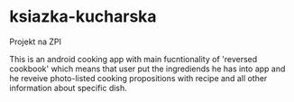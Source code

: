 # ksiazka-kucharska
Projekt na ZPI

This is an android cooking app with main fucntionality of 'reversed cookbook' which means that user put the ingrediends he has into app and he reveive photo-listed cooking propositions with recipe and all other information about specific dish.
